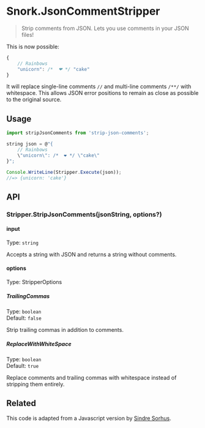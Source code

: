 ﻿# Snork.JsonCommentStripper

> Strip comments from JSON. Lets you use comments in your JSON files!

This is now possible:

```js
{
	// Rainbows
	"unicorn": /*  ❤ */ "cake"
}
```

It will replace single-line comments `//` and multi-line comments `/**/` with whitespace. This allows JSON error positions to remain as close as possible to the original source.

## Usage

```js
import stripJsonComments from 'strip-json-comments';

string json = @"{
	// Rainbows
	\"unicorn\": /*  ❤ */ \"cake\"
}";

Console.WriteLine(Stripper.Execute(json));
//=> {unicorn: 'cake'}
```

## API

### Stripper.StripJsonComments(jsonString, options?)

#### input

Type: `string`

Accepts a string with JSON and returns a string without comments.

#### options

Type: StripperOptions

##### TrailingCommas

Type: `boolean`\
Default: `false`

Strip trailing commas in addition to comments.

##### ReplaceWithWhiteSpace

Type: `boolean`\
Default: `true`

Replace comments and trailing commas with whitespace instead of stripping them entirely.

## Related

This code is adapted from a Javascript version by [Sindre Sorhus](https://github.com/sindresorhus). 
